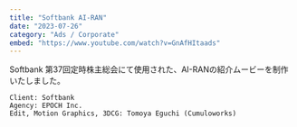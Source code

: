 ```yaml
---
title: "Softbank AI-RAN"
date: "2023-07-26"
category: "Ads / Corporate"
embed: "https://www.youtube.com/watch?v=GnAfHItaads"
---
```


Softbank 第37回定時株主総会にて使用された、AI-RANの紹介ムービーを制作いたしました。

```plaintext
Client: Softbank
Agency: EPOCH Inc.
Edit, Motion Graphics, 3DCG: Tomoya Eguchi (Cumuloworks)
```

